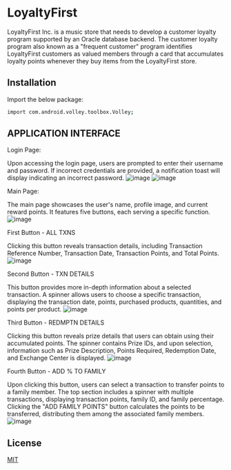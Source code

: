 # LoyaltyFirst

LoyaltyFirst Inc. is a music store that needs to develop a customer loyalty program supported by an Oracle database backend. The customer loyalty program also known as a "frequent customer" program identifies LoyaltyFirst customers as valued members through a card that accumulates loyalty points whenever they buy items from the LoyaltyFirst store. 

## Installation

Import the below package:

```bash
import com.android.volley.toolbox.Volley;
```

## APPLICATION INTERFACE
Login Page: 

Upon accessing the login page, users are prompted to enter their username and password. If incorrect credentials are provided, a notification toast will display indicating an incorrect password.
![image](https://github.com/rahulkumarmmmut/LoyaltyFirst1/assets/87722928/da103a6d-24cf-471e-8c11-f46bee8fb3da)
![image](https://github.com/rahulkumarmmmut/LoyaltyFirst1/assets/87722928/6f52d36f-e554-460b-8672-c0f832bcaee2)


Main Page: 

The main page showcases the user's name, profile image, and current reward points. It features five buttons, each serving a specific function.
![image](https://github.com/rahulkumarmmmut/LoyaltyFirst1/assets/87722928/168612e9-428e-49d8-b9d3-cdecf337ba43)

First Button - ALL TXNS

Clicking this button reveals transaction details, including Transaction Reference Number, Transaction Date, Transaction Points, and Total Points.
![image](https://github.com/rahulkumarmmmut/LoyaltyFirst1/assets/87722928/ccbdb679-49cd-4e6c-a1e9-42f9241d98fb)

Second Button - TXN DETAILS

This button provides more in-depth information about a selected transaction. A spinner allows users to choose a specific transaction, displaying the transaction date, points, purchased products, quantities, and points per product.
![image](https://github.com/rahulkumarmmmut/LoyaltyFirst1/assets/87722928/87f91ef3-3c0f-4423-82b6-342d5ba260d0)

Third Button - REDMPTN DETAILS

Clicking this button reveals prize details that users can obtain using their accumulated points. The spinner contains Prize IDs, and upon selection, information such as Prize Description, Points Required, Redemption Date, and Exchange Center is displayed. 
![image](https://github.com/rahulkumarmmmut/LoyaltyFirst1/assets/87722928/b1df30a5-457b-4e34-b67e-17288623dc92)

Fourth Button - ADD % TO FAMILY

Upon clicking this button, users can select a transaction to transfer points to a family member. The top section includes a spinner with multiple transactions, displaying transaction points, family ID, and family percentage. Clicking the "ADD FAMILY POINTS" button calculates the points to be transferred, distributing them among the associated family members.
![image](https://github.com/rahulkumarmmmut/LoyaltyFirst1/assets/87722928/242c539f-7a82-4f36-8b7e-a89c975e8096)

## License

[MIT](https://choosealicense.com/licenses/mit/)
